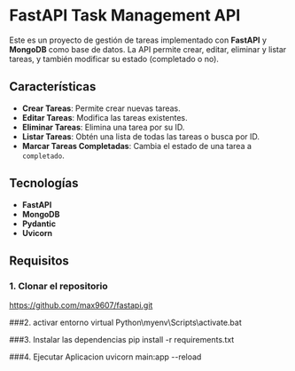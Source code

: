# FastAPI Task Management API

Este es un proyecto de gestión de tareas implementado con **FastAPI** y **MongoDB** como base de datos. La API permite crear, editar, eliminar y listar tareas, y también modificar su estado (completado o no).

## Características

- **Crear Tareas**: Permite crear nuevas tareas.
- **Editar Tareas**: Modifica las tareas existentes.
- **Eliminar Tareas**: Elimina una tarea por su ID.
- **Listar Tareas**: Obtén una lista de todas las tareas o busca por ID.
- **Marcar Tareas Completadas**: Cambia el estado de una tarea a `completado`.

## Tecnologías
- **FastAPI**
- **MongoDB**
- **Pydantic**
- **Uvicorn**

## Requisitos


### 1. Clonar el repositorio
https://github.com/max9607/fastapi.git

###2. activar entorno virtual
Python\myenv\Scripts\activate.bat

###3. Instalar las dependencias
pip install -r requirements.txt

###4. Ejecutar Aplicacion 
uvicorn main:app --reload


